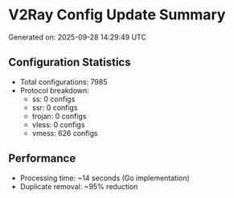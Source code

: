 # V2Ray Config Update Summary
Generated on: 2025-09-28 14:29:49 UTC

## Configuration Statistics
- Total configurations: 7985
- Protocol breakdown:
  - ss: 0 configs
  - ssr: 0 configs
  - trojan: 0 configs
  - vless: 0 configs
  - vmess: 626 configs

## Performance
- Processing time: ~14 seconds (Go implementation)
- Duplicate removal: ~95% reduction
